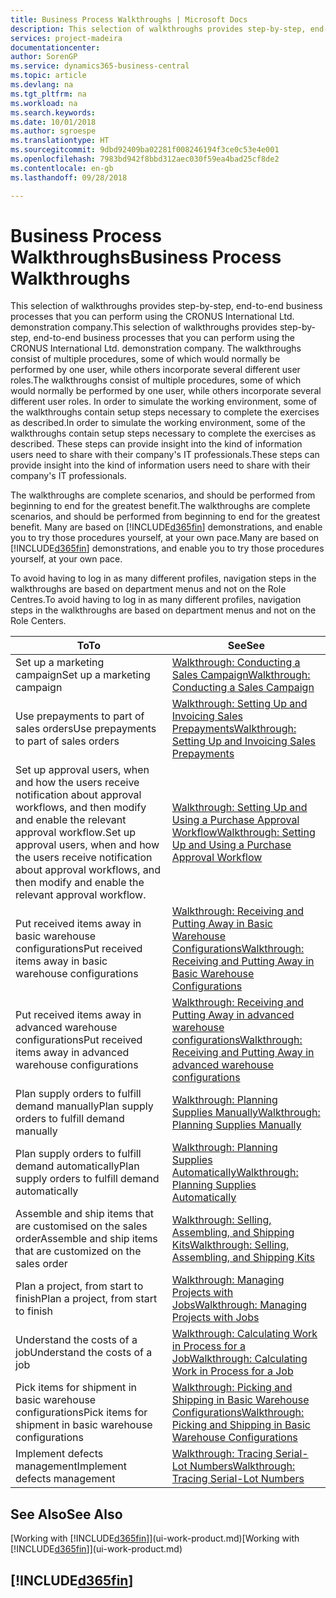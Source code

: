 ```yaml
---
title: Business Process Walkthroughs | Microsoft Docs
description: This selection of walkthroughs provides step-by-step, end-to-end business processes that you can perform using the CRONUS International Ltd. demonstration company. The walkthroughs consist of multiple procedures, some of which would normally be performed by one user, while others incorporate several different user roles. In order to simulate the working environment, some of the walkthroughs contain setup steps necessary to complete the exercises as described. These steps can provide insight into the kind of information users need to share with their company's IT professionals.
services: project-madeira
documentationcenter: 
author: SorenGP
ms.service: dynamics365-business-central
ms.topic: article
ms.devlang: na
ms.tgt_pltfrm: na
ms.workload: na
ms.search.keywords: 
ms.date: 10/01/2018
ms.author: sgroespe
ms.translationtype: HT
ms.sourcegitcommit: 9dbd92409ba02281f008246194f3ce0c53e4e001
ms.openlocfilehash: 7983bd942f8bbd312aec030f59ea4bad25cf8de2
ms.contentlocale: en-gb
ms.lasthandoff: 09/28/2018

---
```

# <a name="business-process-walkthroughs"></a><span data-ttu-id="319b5-106">Business Process Walkthroughs</span><span class="sxs-lookup"><span data-stu-id="319b5-106">Business Process Walkthroughs</span></span>
<span data-ttu-id="319b5-107">This selection of walkthroughs provides step-by-step, end-to-end business processes that you can perform using the CRONUS International Ltd. demonstration company.</span><span class="sxs-lookup"><span data-stu-id="319b5-107">This selection of walkthroughs provides step-by-step, end-to-end business processes that you can perform using the CRONUS International Ltd. demonstration company.</span></span> <span data-ttu-id="319b5-108">The walkthroughs consist of multiple procedures, some of which would normally be performed by one user, while others incorporate several different user roles.</span><span class="sxs-lookup"><span data-stu-id="319b5-108">The walkthroughs consist of multiple procedures, some of which would normally be performed by one user, while others incorporate several different user roles.</span></span> <span data-ttu-id="319b5-109">In order to simulate the working environment, some of the walkthroughs contain setup steps necessary to complete the exercises as described.</span><span class="sxs-lookup"><span data-stu-id="319b5-109">In order to simulate the working environment, some of the walkthroughs contain setup steps necessary to complete the exercises as described.</span></span> <span data-ttu-id="319b5-110">These steps can provide insight into the kind of information users need to share with their company's IT professionals.</span><span class="sxs-lookup"><span data-stu-id="319b5-110">These steps can provide insight into the kind of information users need to share with their company's IT professionals.</span></span>  

 <span data-ttu-id="319b5-111">The walkthroughs are complete scenarios, and should be performed from beginning to end for the greatest benefit.</span><span class="sxs-lookup"><span data-stu-id="319b5-111">The walkthroughs are complete scenarios, and should be performed from beginning to end for the greatest benefit.</span></span> <span data-ttu-id="319b5-112">Many are based on [!INCLUDE[d365fin](includes/d365fin_md.md)] demonstrations, and enable you to try those procedures yourself, at your own pace.</span><span class="sxs-lookup"><span data-stu-id="319b5-112">Many are based on [!INCLUDE[d365fin](includes/d365fin_md.md)] demonstrations, and enable you to try those procedures yourself, at your own pace.</span></span>  

 <span data-ttu-id="319b5-113">To avoid having to log in as many different profiles, navigation steps in the walkthroughs are based on department menus and not on the Role Centres.</span><span class="sxs-lookup"><span data-stu-id="319b5-113">To avoid having to log in as many different profiles, navigation steps in the walkthroughs are based on department menus and not on the Role Centers.</span></span>  

|<span data-ttu-id="319b5-114">To</span><span class="sxs-lookup"><span data-stu-id="319b5-114">To</span></span>|<span data-ttu-id="319b5-115">See</span><span class="sxs-lookup"><span data-stu-id="319b5-115">See</span></span>|  
|--------|---------|  
|<span data-ttu-id="319b5-116">Set up a marketing campaign</span><span class="sxs-lookup"><span data-stu-id="319b5-116">Set up a marketing campaign</span></span>|[<span data-ttu-id="319b5-117">Walkthrough: Conducting a Sales Campaign</span><span class="sxs-lookup"><span data-stu-id="319b5-117">Walkthrough: Conducting a Sales Campaign</span></span>](walkthrough-conducting-a-sales-campaign.md)|  
|<span data-ttu-id="319b5-118">Use prepayments to part of sales orders</span><span class="sxs-lookup"><span data-stu-id="319b5-118">Use prepayments to part of sales orders</span></span>|[<span data-ttu-id="319b5-119">Walkthrough: Setting Up and Invoicing Sales Prepayments</span><span class="sxs-lookup"><span data-stu-id="319b5-119">Walkthrough: Setting Up and Invoicing Sales Prepayments</span></span>](walkthrough-setting-up-and-invoicing-sales-prepayments.md)|  
|<span data-ttu-id="319b5-120">Set up approval users, when and how the users receive notification about approval workflows, and then modify and enable the relevant approval workflow.</span><span class="sxs-lookup"><span data-stu-id="319b5-120">Set up approval users, when and how the users receive notification about approval workflows, and then modify and enable the relevant approval workflow.</span></span>|[<span data-ttu-id="319b5-121">Walkthrough: Setting Up and Using a Purchase Approval Workflow</span><span class="sxs-lookup"><span data-stu-id="319b5-121">Walkthrough: Setting Up and Using a Purchase Approval Workflow</span></span>](walkthrough-setting-up-and-using-a-purchase-approval-workflow.md)|  
|<span data-ttu-id="319b5-122">Put received items away in basic warehouse configurations</span><span class="sxs-lookup"><span data-stu-id="319b5-122">Put received items away in basic warehouse configurations</span></span>|[<span data-ttu-id="319b5-123">Walkthrough: Receiving and Putting Away in Basic Warehouse Configurations</span><span class="sxs-lookup"><span data-stu-id="319b5-123">Walkthrough: Receiving and Putting Away in Basic Warehouse Configurations</span></span>](walkthrough-receiving-and-putting-away-in-basic-warehousing.md)|  
|<span data-ttu-id="319b5-124">Put received items away in advanced warehouse configurations</span><span class="sxs-lookup"><span data-stu-id="319b5-124">Put received items away in advanced warehouse configurations</span></span>|[<span data-ttu-id="319b5-125">Walkthrough: Receiving and Putting Away in advanced warehouse configurations</span><span class="sxs-lookup"><span data-stu-id="319b5-125">Walkthrough: Receiving and Putting Away in advanced warehouse configurations</span></span>](walkthrough-receiving-and-putting-away-in-advanced-warehousing.md)|  
|<span data-ttu-id="319b5-126">Plan supply orders to fulfill demand manually</span><span class="sxs-lookup"><span data-stu-id="319b5-126">Plan supply orders to fulfill demand manually</span></span>|[<span data-ttu-id="319b5-127">Walkthrough: Planning Supplies Manually</span><span class="sxs-lookup"><span data-stu-id="319b5-127">Walkthrough: Planning Supplies Manually</span></span>](walkthrough-planning-supplies-manually.md)|  
|<span data-ttu-id="319b5-128">Plan supply orders to fulfill demand automatically</span><span class="sxs-lookup"><span data-stu-id="319b5-128">Plan supply orders to fulfill demand automatically</span></span>|[<span data-ttu-id="319b5-129">Walkthrough: Planning Supplies Automatically</span><span class="sxs-lookup"><span data-stu-id="319b5-129">Walkthrough: Planning Supplies Automatically</span></span>](walkthrough-planning-supplies-automatically.md)|  
|<span data-ttu-id="319b5-130">Assemble and ship items that are customised on the sales order</span><span class="sxs-lookup"><span data-stu-id="319b5-130">Assemble and ship items that are customized on the sales order</span></span>|[<span data-ttu-id="319b5-131">Walkthrough: Selling, Assembling, and Shipping Kits</span><span class="sxs-lookup"><span data-stu-id="319b5-131">Walkthrough: Selling, Assembling, and Shipping Kits</span></span>](walkthrough-selling-assembling-and-shipping-kits.md)|  
|<span data-ttu-id="319b5-132">Plan a project, from start to finish</span><span class="sxs-lookup"><span data-stu-id="319b5-132">Plan a project, from start to finish</span></span>|[<span data-ttu-id="319b5-133">Walkthrough: Managing Projects with Jobs</span><span class="sxs-lookup"><span data-stu-id="319b5-133">Walkthrough: Managing Projects with Jobs</span></span>](walkthrough-managing-projects-with-jobs.md)|  
|<span data-ttu-id="319b5-134">Understand the costs of a job</span><span class="sxs-lookup"><span data-stu-id="319b5-134">Understand the costs of a job</span></span>|[<span data-ttu-id="319b5-135">Walkthrough: Calculating Work in Process for a Job</span><span class="sxs-lookup"><span data-stu-id="319b5-135">Walkthrough: Calculating Work in Process for a Job</span></span>](walkthrough-calculating-work-in-process-for-a-job.md)|  
|<span data-ttu-id="319b5-136">Pick items for shipment in basic warehouse configurations</span><span class="sxs-lookup"><span data-stu-id="319b5-136">Pick items for shipment in basic warehouse configurations</span></span>|[<span data-ttu-id="319b5-137">Walkthrough: Picking and Shipping in Basic Warehouse Configurations</span><span class="sxs-lookup"><span data-stu-id="319b5-137">Walkthrough: Picking and Shipping in Basic Warehouse Configurations</span></span>](walkthrough-picking-and-shipping-in-basic-warehousing.md)|  
|<span data-ttu-id="319b5-138">Implement defects management</span><span class="sxs-lookup"><span data-stu-id="319b5-138">Implement defects management</span></span>|[<span data-ttu-id="319b5-139">Walkthrough: Tracing Serial-Lot Numbers</span><span class="sxs-lookup"><span data-stu-id="319b5-139">Walkthrough: Tracing Serial-Lot Numbers</span></span>](walkthrough-tracing-serial-lot-numbers.md)|  

## <a name="see-also"></a><span data-ttu-id="319b5-140">See Also</span><span class="sxs-lookup"><span data-stu-id="319b5-140">See Also</span></span>
<span data-ttu-id="319b5-141">[Working with [!INCLUDE[d365fin](includes/d365fin_md.md)]](ui-work-product.md)</span><span class="sxs-lookup"><span data-stu-id="319b5-141">[Working with [!INCLUDE[d365fin](includes/d365fin_md.md)]](ui-work-product.md)</span></span>  

## [!INCLUDE[d365fin](includes/free_trial_md.md)]  
 

